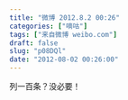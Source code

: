```yaml
---
title: "微博 2012.8.2 00:26"
categories: ["嘀咕"]
tags: ["来自微博 weibo.com"]
draft: false
slug: "p08DQl"
date: "2012-08-02 00:26:00"
---
```


<p>列一百条？没必要！ ​​​​</p>
